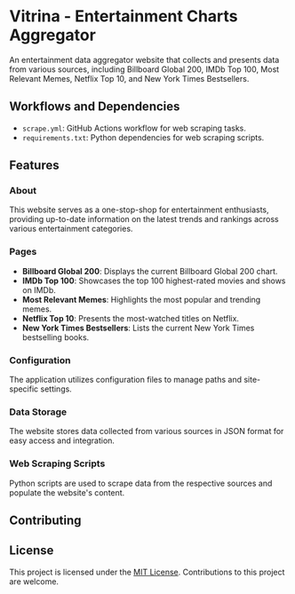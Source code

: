 # Vitrina - Entertainment Charts Aggregator

An entertainment data aggregator website that collects and presents data from various sources, including Billboard Global 200, IMDb Top 100, Most Relevant Memes, Netflix Top 10, and New York Times Bestsellers.

## Workflows and Dependencies

- `scrape.yml`: GitHub Actions workflow for web scraping tasks.
- `requirements.txt`: Python dependencies for web scraping scripts.

## Features

### About

This website serves as a one-stop-shop for entertainment enthusiasts, providing up-to-date information on the latest trends and rankings across various entertainment categories.

### Pages

- **Billboard Global 200**: Displays the current Billboard Global 200 chart.
- **IMDb Top 100**: Showcases the top 100 highest-rated movies and shows on IMDb.
- **Most Relevant Memes**: Highlights the most popular and trending memes.
- **Netflix Top 10**: Presents the most-watched titles on Netflix.
- **New York Times Bestsellers**: Lists the current New York Times bestselling books.

### Configuration

The application utilizes configuration files to manage paths and site-specific settings.

### Data Storage

The website stores data collected from various sources in JSON format for easy access and integration.

### Web Scraping Scripts

Python scripts are used to scrape data from the respective sources and populate the website's content.

## Contributing

## License

This project is licensed under the [MIT License](LICENSE).
Contributions to this project are welcome.
